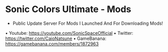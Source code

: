 # Sonic Colors Ultimate - Mods
- Public Update Server For Mods I Launched And For Downloading Mods!

• Youtube: https://youtube.com/SonicSpaceOfficial
• Twitter: https://twitter.com/CaioNatsune
• GameBanana: https://gamebanana.com/members/1872963

